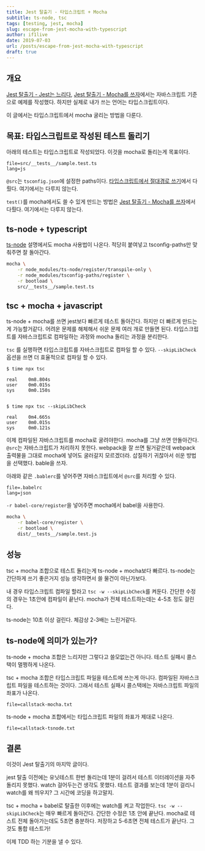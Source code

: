 ```yaml
---
title: Jest 탈출기 - 타입스크립트 + Mocha
subtitle: ts-node, tsc
tags: [testing, jest, mocha]
slug: escape-from-jest-mocha-with-typescript
author: if1live
date: 2019-07-03
url: /posts/escape-from-jest-mocha-with-typescript
draft: true
---
```


## 개요

[Jest 탈출기 - Jest는 느리다]({attach}escape-from-jest-jest-is-slow), 
[Jest 탈출기 - Mocha를 쓰자]({attach}escape-from-jest-use-mocha)에서는 자바스크립트 기준으로 예제를 작성했다.
하지만 실제로 내가 쓰는 언어는 타입스크립트이다.

이 글에서는 타입스크립트에서 mocha 굴리는 방법을 다룬다.

## 목표: 타입스크립트로 작성된 테스트 돌리기

아래의 테스트는 타입스크립트로 작성되었다.
이것을 mocha로 돌리는게 목표이다.

~~~maya:view
file=src/__tests__/sample.test.ts
lang=js
~~~

`@src`는 `tsconfig.json`에 설정한 paths이다.
[타입스크립트에서 절대경로 쓰기]({attach}use-absolute-path-in-typescript)에서 다뤘다.
여기에서는 다루지 않는다.

`test()`를 mocha에서도 쓸 수 있게 만드는 방법은 [Jest 탈출기 - Mocha를 쓰자]({attach}escape-from-jest-use-mocha)에서 다뤘다.
여기에서는 다루지 않는다.

## ts-node + typescript

[ts-node][npm-ts-node] 설명에서도 mocha 사용법이 나온다.
적당히 붙여넣고 tsconfig-paths만 맞춰주면 잘 돌아간다.

```sh
mocha \
    -r node_modules/ts-node/register/transpile-only \
    -r node_modules/tsconfig-paths/register \
    -r bootload \
    src/__tests__/sample.test.ts
```


## tsc + mocha + javascript

ts-node + mocha를 쓰면 jest보다 빠르게 테스트 돌아간다.
하지만 더 빠르게 만드는게 가능할거같다.
어려운 문제를 해체해서 쉬운 문제 여러 개로 만들면 된다.
타입스크립트를 자바스크립트로 컴파일하는 과정와 mocha 돌리는 과정을 분리한다.

`tsc` 를 실행하면 타입스크립트를 자바스크립트로 컴파일 할 수 있다.
`--skipLibCheck` 옵션을 쓰면 더 효율적으로 컴파일 할 수 있다.

```
$ time npx tsc

real    0m8.804s
user    0m0.015s
sys     0m0.150s


$ time npx tsc --skipLibCheck

real    0m4.665s
user    0m0.015s
sys     0m0.121s
```

이제 컴파일된 자바스크립트를 mocha로 굴려야한다.
mocha를 그냥 쓰면 안돌아간다. `@src`는 자바스크립트가 처리하지 못한다.
webpack을 잘 쓰면 될거같은데 webpack 출력물을 그대로 mocha에 넣어도 굴러갈지 모르겠더라.
삽질하기 귀찮아서 쉬운 방법을 선택했다. 
bable을 쓰자.

아래와 같은 `.bablerc`를 넣어주면 자바스크립트에서 `@src`를 처리할 수 있다.

~~~maya:view
file=.babelrc
lang=json
~~~

`-r babel-core/register`을 넣어주면 mocha에서 babel을 사용한다.

```sh
mocha \
    -r babel-core/register \
    -r bootload \
    dist/__tests__/sample.test.js
```

## 성능

tsc + mocha 조합으로 테스트 돌리는게 ts-node + mocha보다 빠르다.
ts-node는 간단하게 쓰기 좋은거지 성능 생각하면서 쓸 물건이 아닌가보다.

내 경우 타입스크립트 컴파일 할라고 `tsc -w --skipLibCheck`를 켜둔다.
간단한 수정의 경우는 1초안에 컴파일이 끝난다.
mocha가 전체 테스트하는데는 4-5초 정도 걸린다.

ts-node는 10초 이상 걸린다.
체감상 2-3배는 느린거같다.

## ts-node에 의미가 있는가?

ts-node + mocha 조합은 느리지만 그렇다고 쓸모없는건 아니다.
테스트 실패시 콜스택이 멀쩡하게 나온다.

tsc + mocha 조합은 타입스크립트 파일을 테스트에 쓰는게 아니다.
컴파일된 자바스크립트 파일을 테스트하는 것이다.
그래서 테스트 실패시 콜스택에는 자바스크립트 파일의 좌표가 나온다.

~~~maya:view
file=callstack-mocha.txt
~~~

ts-node + mocha 조합에서는 타입스크립트 파일의 좌표가 제대로 나온다.

~~~maya:view
file=callstack-tsnode.txt
~~~

## 결론

이것이 Jest 탈출기의 마지막 글이다.

jest 탈출 이전에는 유닛테스트 한번 돌리는데 1분이 걸려서 테스트 이터레이션을 자주 돌리지 못했다.
watch 걸어두는건 생각도 못했다.
테스트 결과를 보는데 1분이 걸리니 watch를 왜 띄우지?
그 시간에 코딩을 하고말지.

tsc + mocha + babel로 탈출한 이후에는 watch를 켜고 작업한다.
`tsc -w --skipLibCheck`는 매우 빠르게 돌아간다. 간단한 수정은 1초 안에 끝난다.
mocha로 테스트 전체 돌아가는데도 5초면 충분하다.
저장하고 5-6초면 전체 테스트가 끝난다. 그것도 통합 테스트가!

이제 TDD 하는 기분을 낼 수 있다.

[npm-ts-node]: https://www.npmjs.com/package/ts-node

